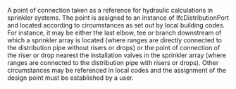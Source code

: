 ﻿A point of connection taken as a reference for hydraulic calculations in sprinkler systems. The point is assigned to an instance of IfcDistributionPort and located according to circumstances as set out by local building codes. For instance, it may be either the last elbow, tee or branch downstream of which a sprinkler array is located (where ranges are directly connected to the distribution pipe without risers or drops) or the point of connection of the riser or drop nearest the installation valves in the sprinkler array (where ranges are connected to the distribution pipe with risers or drops). Other circumstances may be referenced in local codes and the assignment of the design point must be established by a user.
